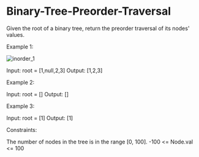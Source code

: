 # Binary-Tree-Preorder-Traversal

Given the root of a binary tree, return the preorder traversal of its nodes' values.

 

Example 1:

![inorder_1](https://user-images.githubusercontent.com/88260025/212731099-12dc8e3f-6eb4-4f3f-9f06-241fafdc614d.jpg)

Input: root = [1,null,2,3]
Output: [1,2,3]

Example 2:

Input: root = []
Output: []

Example 3:

Input: root = [1]
Output: [1]
 

Constraints:

The number of nodes in the tree is in the range [0, 100].
-100 <= Node.val <= 100
